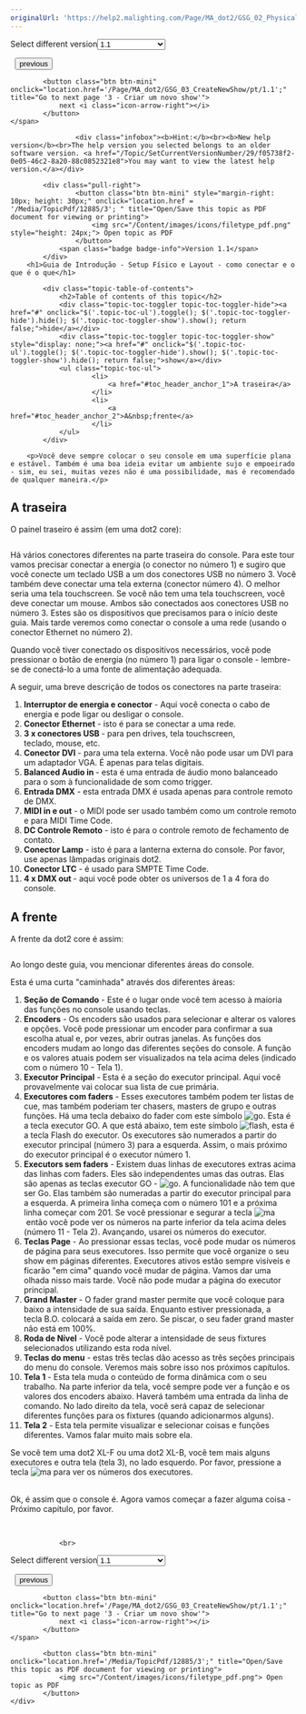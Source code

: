 ```yaml
---
originalUrl: 'https://help2.malighting.com/Page/MA_dot2/GSG_02_PhysicalSetupAndLayout/pt/1.1'
---
```


<div class="topic-navigation">

<div class="pull-right">
	<span class="pull-left">


<div class="pull-left">
<form action="/Topic/SetCurrentVersionNumber" class="form-inline" id="frmTagSelector" method="post">	<span class="form-mini">
		<div class="input-prepend"><span class="add-on">Select different version</span><select autocomplete="off" id="versionNumberId" name="versionNumberId" onchange="$(this).closest('#frmTagSelector').submit();" style="width: 120px;"><option value="">- latest -</option>
<option selected="selected" value="3">1.1</option>
<option value="7">1.2</option>
<option value="12">1.3</option>
<option value="16">1.5</option>
<option value="29">1.9</option>
</select></div>
		<input data-val="true" data-val-number="The field Int32 must be a number." data-val-required="The Int32 field is required." id="ProductId" name="ProductId" type="hidden" value="7">
		<input id="CurrentGuid" name="CurrentGuid" type="hidden" value="f05738f2-0e05-46c2-8a20-88c0852321e8">
	</span>
</form></div>&nbsp;	</span>
	<span class="pull-right" style="white-space: nowrap;">
			<button class="btn btn-mini" onclick="location.href='/Page/MA_dot2/GSG_01_Introduction/pt/1.1'; " title="Go to previous page '1 - Introdução'">
				<i class="icon-arrow-left"></i> previous
			</button>

			<button class="btn btn-mini" onclick="location.href='/Page/MA_dot2/GSG_03_CreateNewShow/pt/1.1';" title="Go to next page '3 - Criar um novo show'">
				next <i class="icon-arrow-right"></i> 
			</button>
	</span>
</div>
<div class="clear-fix" style="margin-bottom: 10px"></div>
</div>

					<div class="infobox"><b>Hint:</b><br><b>New help version</b><br>The help version you selected belongs to an older software version. <a href="/Topic/SetCurrentVersionNumber/29/f05738f2-0e05-46c2-8a20-88c0852321e8">You may want to view the latest help version.</a></div>

			<div class="pull-right">
					<button class="btn btn-mini" style="margin-right: 10px; height: 30px;" onclick="location.href = '/Media/TopicPdf/12885/3'; " title="Open/Save this topic as PDF document for viewing or printing">
						<img src="/Content/images/icons/filetype_pdf.png" style="height: 24px;"> Open topic as PDF
					</button>
				<span class="badge badge-info">Version 1.1</span>
			</div>
		<h1>Guia de Introdução - Setup Físico e Layout - como conectar e o que é o que</h1>

			<div class="topic-table-of-contents">
				<h2>Table of contents of this topic</h2>
				<div class="topic-toc-toggler topic-toc-toggler-hide"><a href="#" onclick="$('.topic-toc-ul').toggle(); $('.topic-toc-toggler-hide').hide(); $('.topic-toc-toggler-show').show(); return false;">hide</a></div>
				<div class="topic-toc-toggler topic-toc-toggler-show" style="display: none;"><a href="#" onclick="$('.topic-toc-ul').toggle(); $('.topic-toc-toggler-hide').show(); $('.topic-toc-toggler-show').hide(); return false;">show</a></div>
				<ul class="topic-toc-ul">
						<li>
							<a href="#toc_header_anchor_1">A traseira</a>
						</li>
						<li>
							<a href="#toc_header_anchor_2">A&nbsp;frente</a>
						</li>
				</ul>
			</div>

		<p>Você deve sempre colocar o seu console em uma superfície plana e estável. Também é uma boa ideia evitar um ambiente sujo e empoeirado - sim, eu sei, muitas vezes não é uma possibilidade, mas é recomendado de qualquer maneira.</p>

<a name="toc_header_anchor_1" id="toc_header_anchor_1" class="topic-toc-item"></a><h2>A traseira</h2>

<p>O painel traseiro é assim (em uma dot2 core):</p>

<p><img alt="" src="/Media/Image/Dot2_GettingStarted_PhysicalSetupAndLayout_01_1-1.png" style="height:auto"></p>

<p>Há vários conectores diferentes na parte traseira do console. Para este&nbsp;tour vamos precisar conectar a energia (o conector no número 1) e sugiro que você conecte um teclado USB a um dos conectores USB no número 3. Você também deve conectar uma tela externa (conector número 4). O melhor seria uma tela&nbsp;touchscreen. Se você não tem uma tela touchscreen, você deve conectar um mouse. Ambos são conectados aos conectores USB no número 3. Estes são os dispositivos que precisamos para o início deste guia. Mais tarde veremos como conectar o console a uma rede (usando o conector Ethernet no número 2).</p>

<p>Quando você tiver conectado os dispositivos necessários, você pode pressionar o botão de energia (no número 1) para ligar o console - lembre-se de conectá-lo a uma fonte de alimentação adequada.</p>

<p>A seguir, uma breve descrição de todos os conectores na parte traseira:</p>

<ol>
	<li><strong>Interruptor de energia e conector</strong> - Aqui você conecta o cabo de energia e pode ligar ou desligar o console.</li>
	<li><strong>Conector Ethernet</strong> - isto é para se conectar a uma rede.</li>
	<li><strong>3 x conectores USB </strong>- para pen drives, tela touchscreen, teclado,&nbsp;mouse, etc.</li>
	<li><strong>Conector DVI</strong> - para uma tela externa. Você não pode usar um DVI para um adaptador VGA. É apenas para telas digitais.</li>
	<li><strong>Balanced Audio in </strong>- esta é uma entrada de áudio mono balanceado para o som à funcionalidade de som como&nbsp;trigger.</li>
	<li><strong>Entrada DMX</strong> - esta entrada DMX é usada apenas para controle remoto de&nbsp;DMX.</li>
	<li><strong>MIDI in e out</strong> - o&nbsp;MIDI pode ser usado também como um controle remoto e para MIDI Time Code.</li>
	<li><strong>DC Controle Remoto</strong> - isto é para o controle remoto de fechamento de contato.</li>
	<li><strong>Conector Lamp</strong> - isto é para a lanterna externa do console. Por favor, use apenas lâmpadas originais dot2.</li>
	<li><strong>Conector LTC</strong> - é usado para SMPTE Time Code.</li>
	<li><strong>4 x DMX&nbsp;out </strong>- aqui você pode obter os universos de 1 a 4 fora do console.</li>
</ol>

<a name="toc_header_anchor_2" id="toc_header_anchor_2" class="topic-toc-item"></a><h2>A&nbsp;frente</h2>

<p>A frente da dot2 core é assim:</p>

<p><img alt="" src="/Media/Image/Dot2_GettingStarted_PhysicalSetupAndLayout_TheFront.png"></p>

<p>Ao longo deste guia, vou mencionar diferentes áreas do console.</p>

<p>Esta é uma curta "caminhada" através dos diferentes áreas:</p>

<ol>
	<li><strong>Seção de Comando</strong> - Este é o lugar onde você tem acesso à maioria das funções no console usando teclas.</li>
	<li><strong>Encoders</strong> - Os encoders são usados ​​para selecionar e alterar os valores e opções. Você pode pressionar um encoder para confirmar a sua escolha atual e, por vezes, abrir outras janelas. As funções dos encoders mudam ao longo das diferentes seções do console. A função e os valores atuais podem ser visualizados na tela acima deles (indicado com o número 10 - Tela 1).</li>
	<li><strong>Executor Principal</strong> - Esta é a seção do executor principal. Aqui você provavelmente vai colocar sua lista de cue primária.</li>
	<li><strong>Executores com faders</strong> - Esses executores também podem ter listas de cue, mas também poderiam ter chasers, masters de grupo e outras funções. Há uma tecla debaixo do fader com este símbolo&nbsp;<span class="hardkey"><img alt="go" src="/Media/Mlg/go_1.png"></span>. Esta é a tecla executor GO. A que está abaixo, tem este símbolo&nbsp;<span class="hardkey"><img alt="flash" src="/Media/Mlg/flash_1.png"></span>,&nbsp;esta é a tecla Flash do executor. Os executores são numerados a partir do executor principal (número 3) para a esquerda. Assim, o mais próximo do executor principal é o executor número 1.</li>
	<li><strong>Executors sem faders</strong> - Existem duas linhas de executores extras acima das linhas com faders. Eles são independentes umas das outras. Elas são apenas as teclas executor GO -&nbsp;<span class="hardkey"><img alt="go" src="/Media/Mlg/go_1.png"></span>. A funcionalidade não tem que ser Go. Elas também são numeradas a partir do executor principal para a esquerda. A primeira linha começa com o número 101 e a próxima linha começar com 201. Se você pressionar e segurar a tecla&nbsp;<span class="hardkey"><img alt="ma" src="/Media/Mlg/ma.png"></span>&nbsp;então você pode ver os números na parte inferior da tela acima deles (número 11 - Tela 2). Avançando, usarei os números do executor.</li>
	<li><strong>Teclas Page</strong> - Ao pressionar essas teclas, você pode mudar os números de página para seus executores. Isso permite que você organize o seu show em páginas diferentes. Executores ativos estão sempre visíveis e ficarão "em cima" quando você mudar de página. Vamos dar uma olhada nisso mais tarde. Você não pode mudar a página do executor principal.</li>
	<li><strong>Grand Master</strong> - O fader grand master permite que você coloque para baixo a intensidade de sua saída. Enquanto estiver pressionada, a tecla&nbsp;<span class="hardkey">B.O.</span>&nbsp;colocará a saída em zero. Se piscar, o seu fader grand master não está em 100%.</li>
	<li><strong>Roda de Nível</strong> - Você pode alterar a intensidade de seus fixtures selecionados utilizando esta roda nível.</li>
	<li><strong>Teclas do menu</strong> - estas três teclas dão acesso as três seções principais do menu do console. Veremos mais sobre isso nos próximos capítulos.</li>
	<li><strong>Tela 1</strong> - Esta tela muda o conteúdo de forma dinâmica com o seu trabalho. Na parte inferior da tela, você sempre pode ver a função e os valores dos encoders abaixo. Haverá também uma entrada da linha de comando. No lado direito da tela, você será capaz de selecionar diferentes funções para os fixtures (quando adicionarmos alguns).</li>
	<li><strong>Tela 2</strong> - Esta tela permite visualizar e selecionar coisas e funções diferentes. Vamos falar muito mais sobre ela.</li>
</ol>

<p>Se você tem uma dot2 XL-F&nbsp;ou uma dot2&nbsp;XL-B, você tem mais alguns executores e outra tela (tela 3), no lado esquerdo. Por favor, pressione a tecla&nbsp;<span class="hardkey"><img alt="ma" src="/Media/Mlg/ma.png"></span>&nbsp;para ver os números dos executores.</p>

<p><br>
Ok, é assim que o console é. Agora vamos começar a fazer alguma coisa - Próximo capítulo, por favor.</p>

<p>&nbsp;</p>


				<br>
<div class="topic-navigation">

<div class="pull-right">
	<span class="pull-left">


<div class="pull-left">
<form action="/Topic/SetCurrentVersionNumber" class="form-inline" id="frmTagSelector" method="post">	<span class="form-mini">
		<div class="input-prepend"><span class="add-on">Select different version</span><select autocomplete="off" id="versionNumberId" name="versionNumberId" onchange="$(this).closest('#frmTagSelector').submit();" style="width: 120px;"><option value="">- latest -</option>
<option selected="selected" value="3">1.1</option>
<option value="7">1.2</option>
<option value="12">1.3</option>
<option value="16">1.5</option>
<option value="29">1.9</option>
</select></div>
		<input data-val="true" data-val-number="The field Int32 must be a number." data-val-required="The Int32 field is required." id="ProductId" name="ProductId" type="hidden" value="7">
		<input id="CurrentGuid" name="CurrentGuid" type="hidden" value="f05738f2-0e05-46c2-8a20-88c0852321e8">
	</span>
</form></div>&nbsp;	</span>
	<span class="pull-right" style="white-space: nowrap;">
			<button class="btn btn-mini" onclick="location.href='/Page/MA_dot2/GSG_01_Introduction/pt/1.1'; " title="Go to previous page '1 - Introdução'">
				<i class="icon-arrow-left"></i> previous
			</button>

			<button class="btn btn-mini" onclick="location.href='/Page/MA_dot2/GSG_03_CreateNewShow/pt/1.1';" title="Go to next page '3 - Criar um novo show'">
				next <i class="icon-arrow-right"></i> 
			</button>
	</span>
</div>
	<div class="clear-fix"></div>
	<div class="pull-right">
	
			<button class="btn btn-mini" onclick="location.href='/Media/TopicPdf/12885/3';" title="Open/Save this topic as PDF document for viewing or printing">
				<img src="/Content/images/icons/filetype_pdf.png"> Open topic as PDF
			</button>
	</div>
<div class="clear-fix" style="margin-bottom: 10px"></div>
</div>

	
